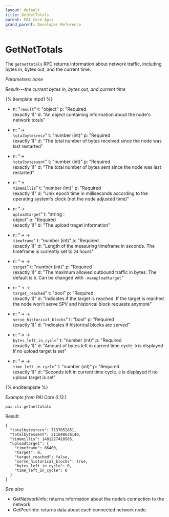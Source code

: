 ```yaml
---
layout: default
title: GetNetTotals
parent: PAI Core Apis
grand_parent: Developer Reference
---
```


GetNetTotals
========================

The `getnettotals` RPC returns information about network traffic, including bytes in, bytes out, and the current time.

*Parameters: none*

*Result---the current bytes in, bytes out, and current time*

{% itemplate ntpd1 %}
- n: "`result`"
  t: "object"
  p: "Required<br>(exactly 1)"
  d: "An object containing information about the node's network totals"

- n: "→<br>`totalbytesrecv`"
  t: "number (int)"
  p: "Required<br>(exactly 1)"
  d: "The total number of bytes received since the node was last restarted"

- n: "→<br>`totalbytessent`"
  t: "number (int)"
  p: "Required<br>(exactly 1)"
  d: "The total number of bytes sent since the node was last restarted"

- n: "→<br>`timemillis`"
  t: "number (int)"
  p: "Required<br>(exactly 1)"
  d: "Unix epoch time in milliseconds according to the operating system's clock (not the node adjusted time)"
  
- n: "→<br>`uploadtarget`"
  t: "string : <br>object"
  p: "Required<br>(exactly 1)"
  d: "The upload traget information"
  
- n: "→ →<br>`timeframe`"
  t: "number (int)"
  p: "Required<br>(exactly 1)"
  d: "Length of the measuring timeframe in seconds.  The timeframe is currently set to `24` hours"

- n: "→ →<br>`target`"
  t: "number (int)"
  p: "Required<br>(exactly 1)"
  d: "The maximum allowed outbound traffic in bytes.  The default is `0`.  Can be changed with `-maxuploadtarget`"

- n: "→ →<br>`target_reached`"
  t: "bool"
  p: "Required<br>(exactly 1)"
  d: "Indicates if the target is reached.  If the target is reached the node won't serve SPV and historical block requests anymore"  

- n: "→ →<br>`serve_historical_blocks`"
  t: "bool"
  p: "Required<br>(exactly 1)"
  d: "Indicates if historical blocks are served"  
  
- n: "→ →<br>`bytes_left_in_cycle`"
  t: "number (int)"
  p: "Required<br>(exactly 1)"
  d: "Amount of bytes left in current time cycle.  `0` is displayed if no upload target is set"  

- n: "→ →<br>`time_left_in_cycle`"
  t: "number (int)"
  p: "Required<br>(exactly 1)"
  d: "Seconds left in current time cycle.  `0` is displayed if no upload target is set"    

{% enditemplate %}

*Example from PAI Core 0.13.1*

```
pai-cli getnettotals
```

Result:

```
{
  "totalbytesrecv": 7137052851,
  "totalbytessent": 211648636140,
  "timemillis": 1481227418585,
  "uploadtarget": {
    "timeframe": 86400,
    "target": 0,
    "target_reached": false,
    "serve_historical_blocks": true,
    "bytes_left_in_cycle": 0,
    "time_left_in_cycle": 0
  }
}
```

*See also*

* GetNetworkInfo: returns information about the node’s connection to the network.
* GetPeerInfo: returns data about each connected network node.
